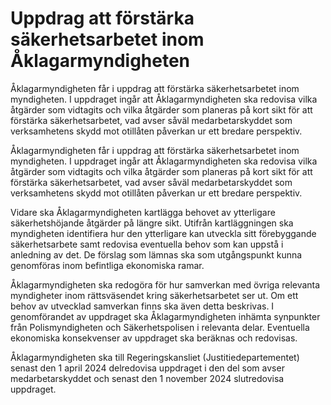 # Uppdrag att förstärka säkerhetsarbetet inom Åklagarmyndigheten

Åklagarmyndigheten får i uppdrag att förstärka säkerhetsarbetet inom myndigheten. I uppdraget ingår att Åklagarmyndigheten ska redovisa vilka åtgärder som vidtagits och vilka åtgärder som planeras på kort sikt för att förstärka säkerhetsarbetet, vad avser såväl medarbetarskyddet som verksamhetens skydd mot otillåten påverkan ur ett bredare perspektiv.

Åklagarmyndigheten får i uppdrag att förstärka säkerhetsarbetet inom myndigheten. I uppdraget ingår att Åklagarmyndigheten ska redovisa vilka åtgärder som vidtagits och vilka åtgärder som planeras på kort sikt för att förstärka säkerhetsarbetet, vad avser såväl medarbetarskyddet som verksamhetens skydd mot otillåten påverkan ur ett bredare perspektiv.

Vidare ska Åklagarmyndigheten kartlägga behovet av ytterligare säkerhetshöjande åtgärder på längre sikt. Utifrån kartläggningen ska myndigheten identifiera hur den ytterligare kan utveckla sitt förebyggande säkerhetsarbete samt redovisa eventuella behov som kan uppstå i anledning av det. De förslag som lämnas ska som utgångspunkt kunna genomföras inom befintliga ekonomiska ramar.

Åklagarmyndigheten ska redogöra för hur samverkan med övriga relevanta myndigheter inom rättsväsendet kring säkerhetsarbetet ser ut. Om ett behov av utvecklad samverkan finns ska även detta beskrivas. I genomförandet av uppdraget ska Åklagarmyndigheten inhämta synpunkter från Polismyndigheten och Säkerhetspolisen i relevanta delar. Eventuella ekonomiska konsekvenser av uppdraget ska beräknas och redovisas.

Åklagarmyndigheten ska till Regeringskansliet (Justitiedepartementet) senast den 1 april 2024 delredovisa uppdraget i den del som avser medarbetarskyddet och senast den 1 november 2024 slutredovisa uppdraget.
